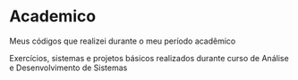 # Academico
Meus códigos que realizei durante o meu período acadêmico

Exercícios, sistemas e projetos básicos realizados durante curso de Análise e Desenvolvimento de Sistemas
